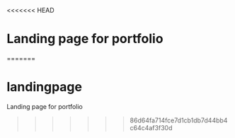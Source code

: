 <<<<<<< HEAD
# Landing page for portfolio
=======
# landingpage
Landing page for portfolio
>>>>>>> 86d64fa714fce7d1cb1db7d44bb4c64c4af3f30d
